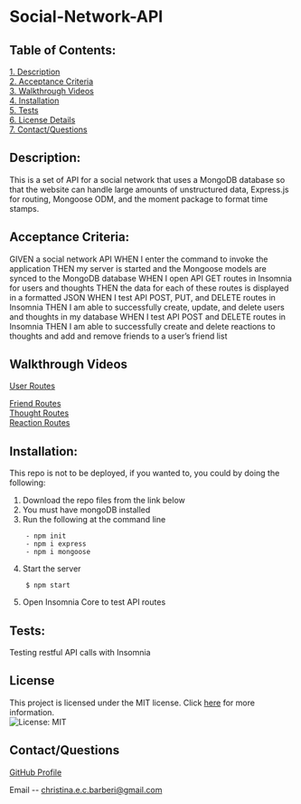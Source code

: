# Social-Network-API

 ## Table of Contents:  
[1. Description](#Description)  
[2. Acceptance Criteria](#Acceptance-Criteria)  
[3. Walkthrough Videos](#Walkthrough-Videos)  
[4. Installation](#Installation)  
[5. Tests](#Tests)  
[6. License Details](#License-Details)    
[7. Contact/Questions](#Contact/Questions)   
 

## Description:
This is a set of API for a social network that uses a MongoDB database so that the website can handle large amounts of unstructured data, Express.js for routing, Mongoose ODM, and the moment package to format time stamps.

## Acceptance Criteria:

GIVEN a social network API
WHEN I enter the command to invoke the application
THEN my server is started and the Mongoose models are synced to the MongoDB database
WHEN I open API GET routes in Insomnia for users and thoughts
THEN the data for each of these routes is displayed in a formatted JSON
WHEN I test API POST, PUT, and DELETE routes in Insomnia
THEN I am able to successfully create, update, and delete users and thoughts in my database
WHEN I test API POST and DELETE routes in Insomnia
THEN I am able to successfully create and delete reactions to thoughts and add and remove friends to a user’s friend list

## Walkthrough Videos

[User Routes](https://user-images.githubusercontent.com/119627874/236024554-c0f6070b-cb8f-4fb1-a4a9-0f79e5648ac2.webm)

[Friend Routes]()  
[Thought Routes]()  
[Reaction Routes]()  

## Installation:

This repo is not to be deployed, if you wanted to, you could by doing the following:  
1. Download the repo files from the link below
2. You must have mongoDB installed
3. Run the following at the command line
```
    - npm init
    - npm i express
    - npm i mongoose
```
4. Start the server
```
    $ npm start
```
5. Open Insomnia Core to test API routes

## Tests:  

Testing restful API calls with Insomnia 

## License

This project is licensed under the MIT license. Click [here](https://opensource.org/licenses/MIT) for more information.<br>
![License: MIT](https://img.shields.io/badge/License-MIT-yellow.svg)

## Contact/Questions

[GitHub Profile](https://github.com/Christinaecb)

Email -- christina.e.c.barberi@gmail.com



